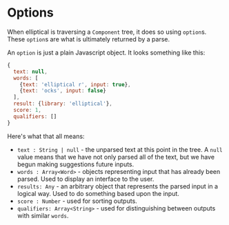 # Options

When elliptical is traversing a `Component` tree, it does so using `option`s.
These `option`s are what is ultimately returned by a parse.

An `option` is just a plain Javascript object. It looks something like this:

```js
{
  text: null,
  words: [
    {text: 'elliptical r', input: true},
    {text: 'ocks', input: false}
  ],
  result: {library: 'elliptical'},
  score: 1,
  qualifiers: []
}
```

Here's what that all means:

- `text : String | null` - the unparsed text at this point in the tree.
A `null` value means that we have not only parsed all of the text, but we
have begun making suggestions future inputs.
- `words : Array<Word>` - objects representing input that has
already been parsed. Used to display an interface to the user.
- `results: Any` - an arbitrary object that represents the parsed input
in a logical way. Used to do something based upon the input.
- `score : Number` - used for sorting outputs.
- `qualifiers: Array<String>` - used for distinguishing between outputs
with similar `words`.
